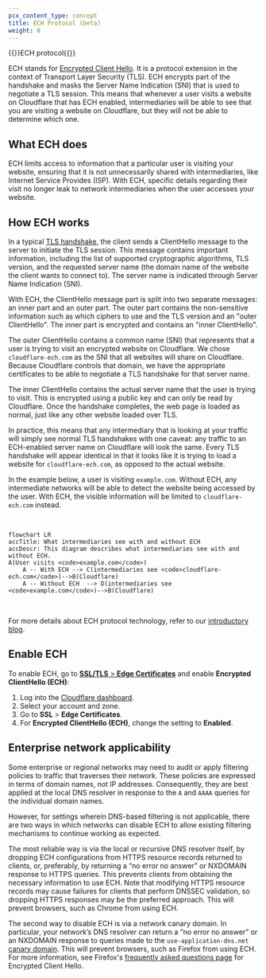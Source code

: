 ```yaml
---
pcx_content_type: concept
title: ECH Protocol (beta)
weight: 8
---
```


{{<heading-pill style="beta">}}ECH protocol{{</heading-pill>}}

ECH stands for [Encrypted Client Hello](https://datatracker.ietf.org/doc/draft-ietf-tls-esni/16/). It is a protocol extension in the context of Transport Layer Security (TLS). ECH encrypts part of the handshake and masks the Server Name Indication (SNI) that is used to negotiate a TLS session. This means that whenever a user visits a website on Cloudflare that has ECH enabled, intermediaries will be able to see that you are visiting a website on Cloudflare, but they will not be able to determine which one.

## What ECH does

ECH limits access to information that a particular user is visiting your website, ensuring that it is not unnecessarily shared with intermediaries, like Internet Service Provides (ISP). With ECH, specific details regarding their visit no longer leak to network intermediaries when the user accesses your website.

## How ECH works

In a typical [TLS handshake](https://www.cloudflare.com/learning/ssl/what-happens-in-a-tls-handshake/), the client sends a ClientHello message to the server to initiate the TLS session. This message contains important information, including the list of supported cryptographic algorithms, TLS version, and the requested server name (the domain name of the website the client wants to connect to). The server name is indicated through Server Name Indication (SNI).

With ECH, the ClientHello message part is split into two separate messages: an inner part and an outer part. The outer part contains the non-sensitive information such as which ciphers to use and the TLS version and an "outer ClientHello". The inner part is encrypted and contains an "inner ClientHello".

The outer ClientHello contains a common name (SNI) that represents that a user is trying to visit an encrypted website on Cloudflare. We chose `cloudflare-ech.com` as the SNI that all websites will share on Cloudflare. Because Cloudflare controls that domain, we have the appropriate certificates to be able to negotiate a TLS handshake for that server name.

The inner ClientHello contains the actual server name that the user is trying to visit. This is encrypted using a public key and can only be read by Cloudflare. Once the handshake completes, the web page is loaded as normal, just like any other website loaded over TLS.

In practice, this means that any intermediary that is looking at your traffic will simply see normal TLS handshakes with one caveat: any traffic to an ECH-enabled server name on Cloudflare will look the same. Every TLS handshake will appear identical in that it looks like it is trying to load a website for `cloudflare-ech.com`, as opposed to the actual website.

In the example below, a user is visiting `example.com`. Without ECH, any intermediate networks will be able to detect the website being accessed by the user. With ECH, the visible information will be limited to `cloudflare-ech.com` instead.

<br>

```mermaid
flowchart LR
accTitle: What intermediaries see with and without ECH
accDescr: This diagram describes what intermediaries see with and without ECH.
A(User visits <code>example.com</code>)
    A -- With ECH --> C(intermediaries see <code>cloudflare-ech.com</code>)-->B(Cloudflare)
    A -- Without ECH  --> D(intermediaries see <code>example.com</code>)-->B(Cloudflare)
```

<br>

For more details about ECH protocol technology, refer to our [introductory blog](https://blog.cloudflare.com/encrypted-client-hello/).

## Enable ECH

To enable ECH, go to [**SSL/TLS** > **Edge Certificates**](https://dash.cloudflare.com/?to=/:account/:zone/ssl-tls/edge-certificates) and enable **Encrypted ClientHello (ECH)**:

1. Log into the [Cloudflare dashboard](https://dash.cloudflare.com).
2. Select your account and zone.
3. Go to **SSL** > **Edge Certificates**.
4. For **Encrypted ClientHello (ECH)**, change the setting to **Enabled**.

## Enterprise network applicability

Some enterprise or regional networks may need to audit or apply filtering policies to traffic that traverses their network. These policies are expressed in terms of domain names, not IP addresses. Consequently, they are best applied at the local DNS resolver in response to the `A` and `AAAA` queries for the individual domain names.

However, for settings wherein DNS-based filtering is not applicable, there are two ways in which networks can disable ECH to allow existing filtering mechanisms to continue working as expected.

The most reliable way is via the local or recursive DNS resolver itself, by dropping ECH configurations from HTTPS resource records returned to clients, or, preferably, by returning a “no error no answer” or NXDOMAIN response to HTTPS queries. This prevents clients from obtaining the necessary information to use ECH. Note that modifying HTTPS resource records may cause failures for clients that perform DNSSEC validation, so dropping HTTPS responses may be the preferred approach. This will prevent browsers, such as Chrome from using ECH.

The second way to disable ECH is via a network canary domain. In particular, your network’s DNS resolver can return a “no error no answer” or an NXDOMAIN response to queries made to the `use-application-dns.net` [canary domain](https://support.mozilla.org/en-US/kb/canary-domain-use-application-dnsnet). This will prevent browsers, such as Firefox from using ECH. For more information, see Firefox's [frequently asked questions page](https://support.mozilla.org/en-US/kb/faq-encrypted-client-hello#w_how-will-ech-interact-with-dohs-opt-outs) for Encrypted Client Hello. 
